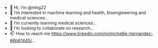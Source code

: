- 👋 Hi, I’m @mhg22
- 👀 I’m interested in machine learning and health, bioengineering and medical sciences...
- 🌱 I’m currently learning medical sciences...
- 💞️ I’m looking to collaborate on research...
- 📫 How to reach me https://www.linkedin.com/in/michellie-hernandez-86b61445/...

<!---
mhg22/mhg22 is a ✨ special ✨ repository because its `README.md` (this file) appears on your GitHub profile.
You can click the Preview link to take a look at your changes.
--->
